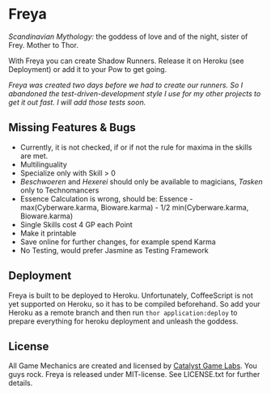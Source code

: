 Freya
=====

*Scandinavian Mythology:* the goddess of love and of the night, sister of Frey. Mother to Thor.

With Freya you can create Shadow Runners. Release it on Heroku (see Deployment) or add it to your Pow to get going.

*Freya was created two days before we had to create our runners. So I abandoned the test-driven-development style I use for my other projects to get it out fast. I will add those tests soon.*

Missing Features & Bugs
-----------------------

* Currently, it is not checked, if or if not the rule for maxima in the skills are met.
* Multilinguality
* Specialize only with Skill > 0
* *Beschwoeren* and *Hexerei* should only be available to magicians, *Tasken* only to Technomancers
* Essence Calculation is wrong, should be: Essence - max(Cyberware.karma, Bioware.karma) - 1/2 min(Cyberware.karma, Bioware.karma)
* Single Skills cost 4 GP each Point
* Make it printable
* Save online for further changes, for example spend Karma
* No Testing, would prefer Jasmine as Testing Framework

Deployment
----------

Freya is built to be deployed to Heroku. Unfortunately, CoffeeScript is not yet supported on Heroku, so it has to be compiled beforehand. So add your Heroku as a remote branch and then run `thor application:deploy` to prepare everything for heroku deployment and unleash the goddess.

License
-------

All Game Mechanics are created and licensed by [Catalyst Game Labs](http://www.catalystgamelabs.com/). You guys rock. Freya is released under MIT-license. See LICENSE.txt for further details. 